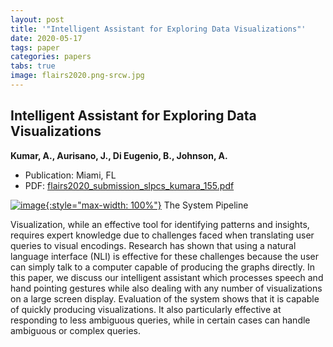 ```yaml
---
layout: post
title: '"Intelligent Assistant for Exploring Data Visualizations"'
date: 2020-05-17
tags: paper
categories: papers
tabs: true
image: flairs2020.png-srcw.jpg
---
```


## Intelligent Assistant for Exploring Data Visualizations
**Kumar, A., Aurisano, J., Di Eugenio, B., Johnson, A.**
- Publication: Miami, FL
- PDF: [flairs2020_submission_slpcs_kumara_155.pdf](/documents/flairs2020_submission_slpcs_kumara_155.pdf)


[![image](https://www.evl.uic.edu/output/originals/flairs2020.png-srcw.jpg){:style="max-width: 100%"}](https://www.evl.uic.edu/output/originals/flairs2020.png-srcw.jpg)
The System Pipeline

Visualization, while an effective tool for identifying patterns and insights, requires expert knowledge due to challenges faced when translating user queries to visual encodings. Research has shown that using a natural language interface (NLI) is effective for these challenges because the user can simply talk to a computer capable of producing the graphs directly. In this paper, we discuss our intelligent assistant which processes speech and hand pointing gestures while also dealing with any number of visualizations on a large screen display. Evaluation of the system shows that it is capable of quickly producing visualizations. It also particularly effective
at responding to less ambiguous queries, while in certain cases can handle ambiguous or complex queries.